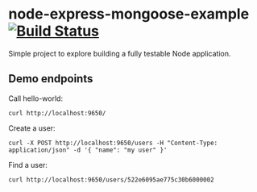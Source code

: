 # node-express-mongoose-example [![Build Status](https://secure.travis-ci.org/varju/node-express-mongoose-example.png?branch=master)](http://travis-ci.org/varju/node-express-mongoose-example)

Simple project to explore building a fully testable Node application.

## Demo endpoints

Call hello-world:
```
curl http://localhost:9650/
```

Create a user:
```
curl -X POST http://localhost:9650/users -H "Content-Type: application/json" -d '{ "name": "my user" }'
```

Find a user:
```
curl http://localhost:9650/users/522e6095ae775c30b6000002
```
